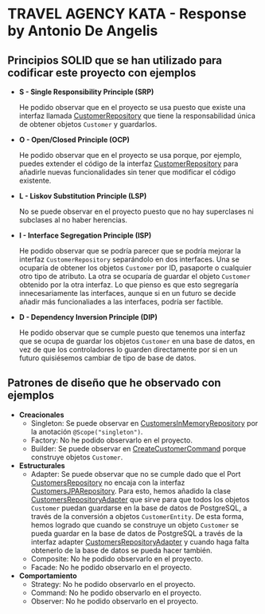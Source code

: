 # TRAVEL AGENCY KATA - Response by Antonio De Angelis

## Principios SOLID que se han utilizado para codificar este proyecto con ejemplos

- **S - Single Responsibility Principle (SRP)**

    He podido observar que en el proyecto se usa puesto que existe una interfaz llamada [CustomerRepository](src\main\java\com\breadhardit\travelagencykata\application\port\CustomersRepository.java) que tiene la responsabilidad única de obtener objetos `Customer` y guardarlos.

- **O - Open/Closed Principle (OCP)**

    He podido observar que en el proyecto se usa porque, por ejemplo, puedes extender el código de la interfaz [CustomerRepository](src\main\java\com\breadhardit\travelagencykata\application\port\CustomersRepository.java) para añadirle nuevas funcionalidades sin tener que modificar el código existente.

- **L - Liskov Substitution Principle (LSP)**

    No se puede observar en el proyecto puesto que no hay superclases ni subclases al no haber herencias.

- **I - Interface Segregation Principle (ISP)**

    He podido observar que se podría parecer que se podría mejorar la interfaz `CustomerRepository` separándolo en dos interfaces. Una se ocuparía de obtener los objetos `Customer` por ID, pasaporte o cualquier otro tipo de atributo. La otra se ocuparía de guardar el objeto `Customer` obtenido por la otra interfaz. Lo que pienso es que esto segregaría innecesariamente las interfaces, aunque si en un futuro se decide añadir más funcionaliades a las interfaces, podría ser factible.

- **D - Dependency Inversion Principle (DIP)**

    He podido observar que se cumple puesto que tenemos una interfaz que se ocupa de guardar los objetos `Customer` en una base de datos, en vez de que los controladores lo guarden directamente por si en un futuro quisiésemos cambiar de tipo de base de datos.

## Patrones de diseño que he observado con ejemplos

- **Creacionales**
    - Singleton: Se puede observar en [CustomersInMemoryRepository](src\main\java\com\breadhardit\travelagencykata\infrastructure\persistence\repository\CustomersInMemoryRepository.java) por la anotación `@Scope("singleton")`.
    - Factory: No he podido observarlo en el proyecto. 
    - Builder: Se puede observar en [CreateCustomerCommand](src\main\java\com\breadhardit\travelagencykata\application\command\command\CreateCustomerCommand.java) porque construye objetos `Customer`.
- **Estructurales**
    - Adapter: Se puede observar que no se cumple dado que el Port [CustomersRepository](src\main\java\com\breadhardit\travelagencykata\application\port\CustomersRepository.java) 
no encaja con la interfaz [CustomersJPARepository](src/main/java/com/breadhardit/travelagencykata/infrastructure/persistence/repository/CustomersJPARepository.java). Para esto, hemos añadido la clase [CustomersRepositoryAdapter](src\main\java\com\breadhardit\travelagencykata\infrastructure\persistence\adapter\CustomersRepositoryAdapter.java) que sirve para que todos los objetos `Customer` puedan guardarse en la base de datos de PostgreSQL, a través de la conversión a objetos `CustomerEntity`. De esta forma, hemos logrado que cuando se construye un objeto `Customer` se pueda guardar en la base de datos de PostgreSQL a través de la interfaz adapter [CustomersRepositoryAdapter](src\main\java\com\breadhardit\travelagencykata\infrastructure\persistence\adapter\CustomersRepositoryAdapter.java) y cuando haga falta obtenerlo de la base de datos se pueda hacer también.
    - Composite: No he podido observarlo en el proyecto.
    - Facade: No he podido observarlo en el proyecto.
- **Comportamiento**
    - Strategy: No he podido observarlo en el proyecto.
    - Command: No he podido observarlo en el proyecto. 
    - Observer: No he podido observarlo en el proyecto.